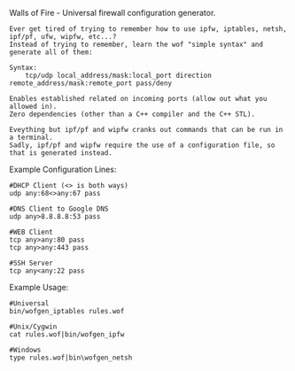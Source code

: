 Walls of Fire - Universal firewall configuration generator.

	Ever get tired of trying to remember how to use ipfw, iptables, netsh, ipf/pf, ufw, wipfw, etc...?
	Instead of trying to remember, learn the wof "simple syntax" and generate all of them:

	Syntax:
		tcp/udp local_address/mask:local_port direction remote_address/mask:remote_port pass/deny

	Enables established related on incoming ports (allow out what you allowed in).
	Zero dependencies (other than a C++ compiler and the C++ STL).

	Eveything but ipf/pf and wipfw cranks out commands that can be run in a terminal.
	Sadly, ipf/pf and wipfw require the use of a configuration file, so that is generated instead.

Example Configuration Lines:

	#DHCP Client (<> is both ways)
	udp any:68<>any:67 pass

	#DNS Client to Google DNS
	udp any>8.8.8.8:53 pass

	#WEB Client
	tcp any>any:80 pass
	tcp any>any:443 pass

	#SSH Server
	tcp any<any:22 pass

Example Usage:

	#Universal
	bin/wofgen_iptables rules.wof

	#Unix/Cygwin
	cat rules.wof|bin/wofgen_ipfw

	#Windows
	type rules.wof|bin\wofgen_netsh
